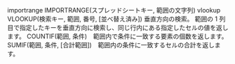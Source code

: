 importrange IMPORTRANGE(スプレッドシートキー, 範囲の文字列)
vlookup VLOOKUP(検索キー, 範囲, 番号, [並べ替え済み]) 垂直方向の検索。 範囲の 1 列目で指定したキーを垂直方向に検索し、同じ行内にある指定したセルの値を返します。
COUNTIF(範囲, 条件)　範囲内で条件に一致する要素の個数を返します。
SUMIF(範囲, 条件, [合計範囲])　範囲内の条件に一致するセルの合計を返します。
